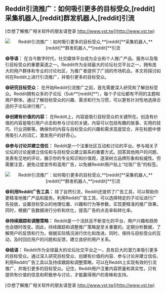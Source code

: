 ## **Reddit引流推广：如何吸引更多的目标受众,**[reddit]**采集机器人,**[reddit]**群发机器人,**[reddit]**引流**

[😍想了解推广相关软件的朋友请登录 http://www.vst.tw](http://www.vst.tw)

 <center><img src="https://vst.tw/MP4/tuiguang/png/8.png" alt="Reddit引流推广：如何吸引更多的目标受众,**[reddit]**采集机器人,**[reddit]**群发机器人,**[reddit]**引流"></center>

**😄导语：**
在当今数字时代，社交媒体平台成为企业和个人推广产品、服务以及吸引目标受众的重要渠道之一。Reddit作为全球最大的论坛社交平台之一，拥有庞大的用户群体和专业的讨论社区，为推广者提供了广阔的市场机会。本文将探讨如何在Reddit上进行引流推广，并吸引更多的目标受众。

**😄研究目标受众：**
在开始Reddit引流推广之前，首先需要深入研究和了解目标受众。Reddit拥有众多的子论坛（Sub**[reddit]**），每个子论坛都有不同的主题和用户群体。通过了解目标受众的兴趣、需求和行为习惯，可以更有针对性地选择合适的子论坛进行推广。

**😄创建有价值的内容：**
在Reddit上，内容是吸引目标受众的关键所在。创造有价值的内容是吸引用户点击和参与讨论的关键。内容可以包括有趣的故事、实用的技巧、行业洞察等。确保你的内容与目标受众的兴趣和需求高度契合，并在标题中使用吸引人的词汇，激发用户的好奇心。

**😄参与讨论并建立信任：**
Reddit是一个注重社区互动和讨论的平台。参与相关子论坛的讨论是建立信任和与目标受众建立联系的重要方式。回答其他用户的问题、发表有见地的评论，展示你的专业知识和价值观，逐渐树立品牌形象和权威性。但需要注意，避免过度宣传和滥用广告，以免被Reddit用户贴上“垃圾广告”的标签。

 <center><img src="https://vst.tw/MP4/tuiguang/png/4.png" alt="Reddit引流推广：如何吸引更多的目标受众,**[reddit]**采集机器人,**[reddit]**群发机器人,**[reddit]**引流"></center>

**😄利用Reddit广告工具：**
除了自然引流，Reddit还提供了广告工具，可以帮助你更精准地推广产品和服务。利用Reddit广告工具，可以选择特定的子论坛进行广告投放，设置目标受众的地理位置、兴趣和行为等参数，实现更精准的推广效果。同时，根据广告数据进行分析和优化，提高广告的点击率和转化率。

**😄持续跟踪和调整策略：**
Reddit是一个活跃且不断变化的平台，用户兴趣和趋势也会随时改变。因此，持续跟踪和调整推广策略是至关重要的。定期分析数据，了解用户的反馈和行为，根据实际情况进行优化和改进。同时，保持与目标受众的互动，及时回应用户的问题和反馈，建立良好的用户关系。

**😄结语：**
Reddit作为全球最大的论坛社交平台之一，具有巨大的潜力来吸引更多的目标受众。通过深入研究目标受众、创建有价值的内容、参与讨论并建立信任、利用Reddit广告工具以及持续跟踪和调整策略，可以在Reddit上实现有效的引流推广，并吸引更多的目标受众。记住，Reddit用户注重内容质量和真实性，只有提供有价值的信息和积极参与讨论，才能赢得用户的青睐和支持。

[😍想了解推广相关软件的朋友请登录 http://www.vst.tw](http://www.vst.tw)



